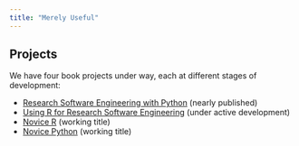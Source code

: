 ```yaml
---
title: "Merely Useful"
---
```


## Projects

We have four book projects under way, each at different stages of development:

- [Research Software Engineering with Python](https://merely-useful.github.io/py-rse/) (nearly published)
- [Using R for Research Software Engineering](https://merely-useful.github.io/r-rse/) (under active development)
- [Novice R](https://merely-useful.github.io/novice-r/) (working title)
- [Novice Python](https://merely-useful.github.io/novice-python/) (working title)

